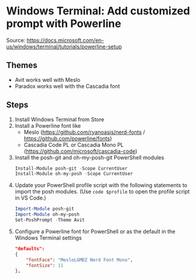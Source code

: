 # Windows Terminal: Add customized prompt with Powerline

Source: https://docs.microsoft.com/en-us/windows/terminal/tutorials/powerline-setup

## Themes
- Avit works well with Meslo
- Paradox works well with the Cascadia font


## Steps

1. Install Windows Terminal from Store
2. Install a Powerline font like
    - Meslo (https://github.com/ryanoasis/nerd-fonts / https://github.com/powerline/fonts)
    - Cascadia Code PL or Cascadia Mono PL (https://github.com/microsoft/cascadia-code)
3. Install the posh-git and oh-my-posh-git PowerShell modules
    ```powershell
    Install-Module posh-git -Scope CurrentUser
    Install-Module oh-my-posh -Scope CurrentUser
    ```
4. Update your PowerShell profile script with the following statements to import the posh modules. (Use `code $profile` to open the profile script in VS Code.)
    ```powershell
    Import-Module posh-git
    Import-Module oh-my-posh
    Set-PoshPrompt -Theme Avit
    ```
5. Configure a Powerline font for PowerShell or as the default in the Windows Terminal settings
    ```json
    "defaults":
    {
        "fontFace": "MesloLGMDZ Nerd Font Mono",
        "fontSize": 11
    },
    ```
